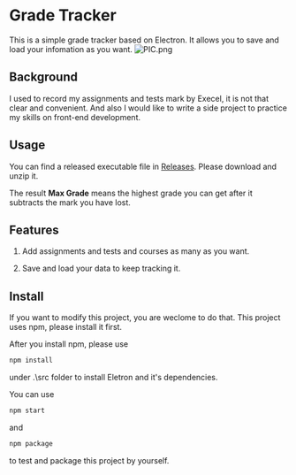 # Grade Tracker

This is a simple grade tracker based on Electron. It allows you to save and load your infomation as you want.
![PIC.png](https://i.ibb.co/f18cXGv/PIC.png)

## Background

I used to record my assignments and tests mark by Execel, it is not that clear and convenient. And also I would like to write a side project to practice my skills on front-end development.

## Usage
You can find a released executable file in [Releases](https://github.com/PaulDuanGitHub/grade-tracker/releases). Please download and unzip it.

The result **Max Grade** means the highest grade you can get after it subtracts the mark you have lost.

## Features
1. Add assignments and tests and courses as many as you want.
   
2. Save and load your data to keep tracking it.

## Install
If you want to modify this project, you are weclome to do that. This project uses npm, please install it first.

After you install npm, please use

```sh
npm install
```
under .\src folder to install Eletron and it's dependencies.

You can use
```sh
npm start
```
and 
```sh
npm package
```
to test and package this project by yourself.